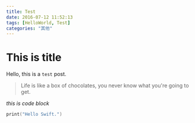 ```yaml
---
title: Test
date: 2016-07-12 11:52:13
tags: [HelloWorld, Test]
categories: "其他"
---
```


# This is title

Hello, this is a `test` post. 

> Life is like a box of chocolates, you never know what you're going to get.

*this is code block*
``` Swift
print("Hello Swift.")
```
